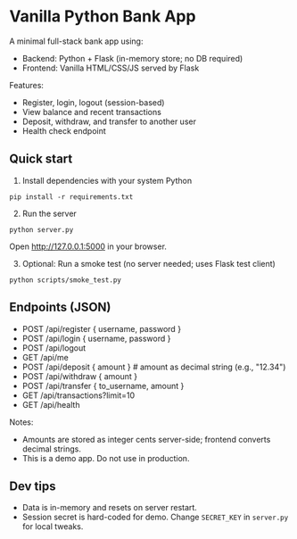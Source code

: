 # Vanilla Python Bank App

A minimal full-stack bank app using:
- Backend: Python + Flask (in-memory store; no DB required)
- Frontend: Vanilla HTML/CSS/JS served by Flask

Features:
- Register, login, logout (session-based)
- View balance and recent transactions
- Deposit, withdraw, and transfer to another user
- Health check endpoint

## Quick start

1) Install dependencies with your system Python

```
pip install -r requirements.txt
```

2) Run the server

```
python server.py
```

Open http://127.0.0.1:5000 in your browser.

3) Optional: Run a smoke test (no server needed; uses Flask test client)

```
python scripts/smoke_test.py
```

## Endpoints (JSON)
- POST /api/register { username, password }
- POST /api/login { username, password }
- POST /api/logout
- GET  /api/me
- POST /api/deposit { amount }           # amount as decimal string (e.g., "12.34")
- POST /api/withdraw { amount }
- POST /api/transfer { to_username, amount }
- GET  /api/transactions?limit=10
- GET  /api/health

Notes:
- Amounts are stored as integer cents server-side; frontend converts decimal strings.
- This is a demo app. Do not use in production.

## Dev tips
- Data is in-memory and resets on server restart.
- Session secret is hard-coded for demo. Change `SECRET_KEY` in `server.py` for local tweaks.
